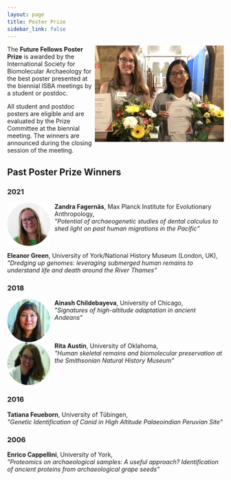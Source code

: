 ```yaml
---
layout: page
title: Poster Prize
sidebar_link: false
---
```


<img align="right" width="300" src="/assets/images/PosterPrize2018.png">
The <b>Future Fellows Poster Prize</b> is awarded by the International Society for Biomolecular Archaeology for the best poster presented at the
biennial ISBA meetings by a student or postdoc.

All student and postdoc posters are eligible and are evaluated by the Prize Committee at the biennial meeting. The winners are
announced during the closing session of the meeting.

## Past Poster Prize Winners

### 2021

<img align="left" style="margin-right: 10px;" width="100" src="/assets/images/ZandraFagernaes.jpg">
<b>Zandra Fagernäs</b>, Max Planck Institute for Evolutionary Anthropology, <br>
<i>"Potential of archaeogenetic studies of dental calculus to shed light on past human migrations in the Pacific"</i>
<br clear="left">

<b>Eleanor Green</b>, University of York/National History Museum (London, UK), <br>
<i>"Dredging up genomes: leveraging submerged human remains to understand life and death around the River Thames"</i>
<br clear="left">

### 2018

<img align="left" style="margin-right: 10px;" width="100" src="/assets/images/AinashChildebayeva.jpg">
<b>Ainash Childebayeva</b>, University of Chicago, <br>
<i>"Signatures of high-altitude adaptation in ancient Andeans"</i>
<br clear="left">

<img align="left" style="margin-right: 10px;" width="100" src="/assets/images/RitaAustin.jpg">
<b>Rita Austin</b>, University of Oklahoma, <br>
<i>"Human skeletal remains and biomolecular preservation at the Smithsonian Natural History Museum"</i>
<br clear="left">

### 2016

<b>Tatiana Feueborn</b>, University of Tübingen, <br>
<i>"Genetic Identification of Canid in High Altitude Palaeoindian Peruvian Site"</i>
<br clear="left">

### 2006

<b>Enrico Cappellini</b>, University of York, <br>
<i>"Proteomics on archaeological samples: A useful approach? Identification of ancient proteins from archaeological grape seeds"</i>
<br clear="left">
